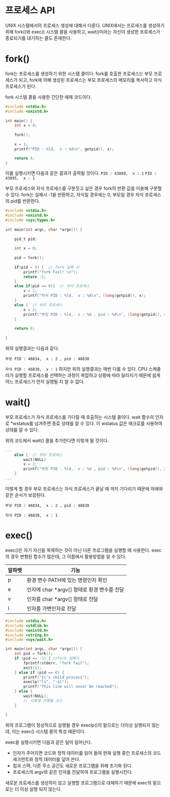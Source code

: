 # 프로세스 API

UNIX 시스템에서의 프로세스 생성에 대해서 다룬다. UNIX에서는 프로세스를 생성하기 위해 fork()와 exec() 시스템 콜을 사용하고, wait()이라는 자신이 생성한 프로세스가 종료되기를 대기하는 콜도 존재한다.

# fork()
fork는 프로세스를 생성하기 위한 시스템 콜이다. fork를 호출한 프로세스는 부모 프로세스가 되고, fork에 의해 생성된 프로세스는 부모 프로세스의 메모리를 복사하고 자식 프로세스가 된다.

fork 시스템 콜을 사용한 간단한 예제 코드이다.
```c
#include <stdio.h>
#include <unistd.h>
 
int main() {
    int x = 0;
     
    fork();
     
    x = 1;
    printf("PID : %ld,  x : %d\n", getpid(), x);

    return 0;
}
```
이를 실행시키면 다음과 같은 결과가 출력될 것이다.
`
PID : 43889,  x : 1
`
`
PID : 43895,  x : 1 
`

부모 프로세스와 자식 프로세스를 구분짓고 싶은 경우 fork의 반환 값을 이용해 구분할 수 있다. fork는 실패시 -1을 반환하고, 자식일 경우에는 0, 부모일 경우 자식 프로세스의 pid를 반환한다.

```c
#include <stdio.h>
#include <unistd.h>
#include <sys/types.h>
 
int main(int argc, char *argv[]) {
     
    pid_t pid;
     
    int x = 0;
     
    pid = fork();
 
    if(pid < 0) {  // fork 실패 시
        printf("fork Fail! \n");
        return -1;
    }
    else if(pid == 0){  // 자식 프로세스
        x = 1;
        printf("자식 PID : %ld,  x : %d\n", (long)getpid(), x);
    }
    else {  // 부모 프로세스
        x = 2;
        printf("부모 PID : %ld,  x : %d , pid : %d\n", (long)getpid(), x, pid);
    }
     
    return 0;
 
}
```
위의 실행결과는 다음과 같다.

`
부모 PID : 46834,  x : 2 , pid : 46838
`

`
자식 PID : 46838,  x : 1
`
하지만 위의 실행결과는 매번 다를 수 있다. CPU 스케줄러가 실행할 프로세스를 선택하는 과정이 복잡하고 상황에 따라 달라지기 때문에 쉽게 어느 프로세스가 먼저 실행될 지 알 수 없다.

# wait()

부모 프로세스가 자식 프로세스를 기다릴 때 호출하는 시스템 콜이다. wait 함수의 인자로 *wstatus를 넘겨주면 종료 상태를 알 수 있다. 이 wstatus 값은 매크로를 사용하여 상태를 알 수 있다.

위의 코드에서 wait() 콜을 추가한다면 이렇게 될 것이다.
```c
...
    else {  // 부모 프로세스
        wait(NULL)
        x = 2;
        printf("부모 PID : %ld,  x : %d , pid : %d\n", (long)getpid(), x, pid);
    }
...
```
이렇게 할 경우 부모 프로세스는 자식 프로세스가 끝날 때 까지 기다리기 때문에 아래와 같은 순서가 보장된다.

`
부모 PID : 46834,  x : 2 , pid : 46838
`

`
자식 PID : 46838,  x : 1
`

# exec()

exec()은 자기 자신을 복제하는 것이 아닌 다른 프로그램을 실행할 때 사용한다. exec의 경우 변형된 함수가 많은데, 그 이름에서 활용방법을 알 수 있다.

| 알파벳 | 기능 |
|-------|------|
|p      |환경 변수 PATH에 있는 명령인지 확인|
|e      |인자에 char *argv[] 형태로 환경 변수를 전달|
|v      |인자를 char *argv[] 형태로 전달|
|l      |인자를 가변인자로 전달|

```c
#include <stdio.h>
#include <stdlib.h>
#include <unistd.h>
#include <string.h>
#include <sys/wait.h>

int main(int argc, char *argv[]) {
    int pid = fork();
    if (pid == -1) { //fork 실패시
        fprintf(stderr, "fork fail");
        exit(1);
    } else if (pid == 0) {
        printf("It's child process");
        execlp("ls", "-al");
        printf("This line will never be reached");
    } else {
        wait(NULL);
        // 이후에 진행될 코드
    }

}
```
위의 프로그램이 정상적으로 실행될 경우 execlp()의 밑으로는 더이상 실행되지 않는데, 이는 exec() 시스템 콜의 특성 때문이다. 

exec을 실행시키면 다음과 같은 일이 일어난다.
- 인자가 주어지면 코드와 정적 데이터를 읽어 들여 현재 실행 중인 프로세스의 코드 세크먼트와 정적 데이터를 덮어 쓴다.
- 힙과 스택, 다른 주소 공간도 새로운 프로그램을 위해 초기화 된다.
- 프로세스의 argv와 같은 인자를 전달하여 프로그램을 실행시킨다.

새로운 프로세스를 생성하지 않고 실행할 프로그램으로 대체하기 때문에 exec의 밑으로는 더 이상 실행 되지 않는다.
